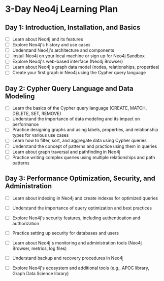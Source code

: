 # 3-Day Neo4j Learning Plan

## Day 1: Introduction, Installation, and Basics

- [ ] Learn about Neo4j and its features
- [ ] Explore Neo4j's history and use cases
- [ ] Understand Neo4j's architecture and components
- [ ] Install Neo4j on your local machine or sign up for Neo4j Sandbox
- [ ] Explore Neo4j's web-based interface (Neo4j Browser)
- [ ] Learn about Neo4j's graph data model (nodes, relationships, properties)
- [ ] Create your first graph in Neo4j using the Cypher query language

## Day 2: Cypher Query Language and Data Modeling

- [ ] Learn the basics of the Cypher query language (CREATE, MATCH, DELETE, SET, REMOVE)
- [ ] Understand the importance of data modeling and its impact on performance
- [ ] Practice designing graphs and using labels, properties, and relationship types for various use cases
- [ ] Learn how to filter, sort, and aggregate data using Cypher queries
- [ ] Understand the concept of patterns and practice using them in queries
- [ ] Learn about graph traversal and pathfinding in Neo4j
- [ ] Practice writing complex queries using multiple relationships and path patterns

## Day 3: Performance Optimization, Security, and Administration

- [ ] Learn about indexing in Neo4j and create indexes for optimized queries
- [ ] Understand the importance of query optimization and best practices
- [ ] Explore Neo4j's security features, including authentication and authorization
- [ ] Practice setting up security for databases and users
- [ ] Learn about Neo4j's monitoring and administration tools (Neo4j Browser, metrics, log files)
- [ ] Understand backup and recovery procedures in Neo4j
- [ ] Explore Neo4j's ecosystem and additional tools (e.g., APOC library, Graph Data Science library)

